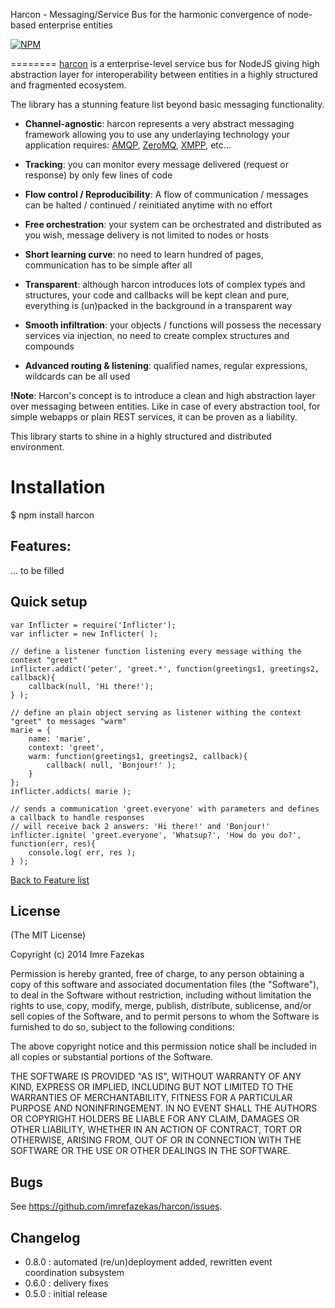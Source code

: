 Harcon - Messaging/Service Bus for the harmonic convergence of node-based enterprise entities

[![NPM](https://nodei.co/npm/harcon.png)](https://nodei.co/npm/harcon/)


========
[harcon](https://github.com/imrefazekas/harcon) is a enterprise-level service bus for NodeJS giving high abstraction layer for interoperability between entities in a highly structured and fragmented ecosystem.

The library has a stunning feature list beyond basic messaging functionality.

- __Channel-agnostic__: harcon represents a very abstract messaging framework allowing you to use any underlaying technology your application requires: [AMQP](http://www.amqp.org), [ZeroMQ](http://zeromq.org), [XMPP](http://xmpp.org), etc...

- __Tracking__: you can monitor every message delivered (request or response) by only few lines of code

- __Flow control / Reproducibility__: A flow of communication / messages can be halted / continued / reinitiated anytime with no effort

- __Free orchestration__: your system can be orchestrated and distributed as you wish, message delivery is not limited to nodes or hosts

- __Short learning curve__: no need to learn hundred of pages, communication has to be simple after all

- __Transparent__: although harcon introduces lots of complex types and structures, your code and callbacks will be kept clean and pure, everything is (un)packed in the background in a transparent way

- __Smooth infiltration__: your objects / functions will possess the necessary services via injection, no need to create complex structures and compounds

- __Advanced routing & listening__: qualified names, regular expressions, wildcards can be all used

__!Note__: Harcon's concept is to introduce a clean and high abstraction layer over messaging between entities. Like in case of every abstraction tool, for simple webapps or plain REST services, it can be proven as a liability.

This library starts to shine in a highly structured and distributed environment.


# Installation

$ npm install harcon

## Features:

... to be filled

## Quick setup

	var Inflicter = require('Inflicter');
	var inflicter = new Inflicter( );

	// define a listener function listening every message withing the context "greet"
	inflicter.addict('peter', 'greet.*', function(greetings1, greetings2, callback){
		callback(null, 'Hi there!');
	} );

	// define an plain object serving as listener withing the context "greet" to messages "warm"
	marie = {
		name: 'marie',
		context: 'greet',
		warm: function(greetings1, greetings2, callback){
			callback( null, 'Bonjour!' );
		}
	};
	inflicter.addicts( marie );

	// sends a communication 'greet.everyone' with parameters and defines a callback to handle responses
	// will receive back 2 answers: 'Hi there!' and 'Bonjour!'
	inflicter.ignite( 'greet.everyone', 'Whatsup?', 'How do you do?', function(err, res){
		console.log( err, res );
	} );

[Back to Feature list](#features)


## License

(The MIT License)

Copyright (c) 2014 Imre Fazekas

Permission is hereby granted, free of charge, to any person obtaining a copy of
this software and associated documentation files (the "Software"), to deal in
the Software without restriction, including without limitation the rights to
use, copy, modify, merge, publish, distribute, sublicense, and/or sell copies of
the Software, and to permit persons to whom the Software is furnished to do so,
subject to the following conditions:

The above copyright notice and this permission notice shall be included in all
copies or substantial portions of the Software.

THE SOFTWARE IS PROVIDED "AS IS", WITHOUT WARRANTY OF ANY KIND, EXPRESS OR
IMPLIED, INCLUDING BUT NOT LIMITED TO THE WARRANTIES OF MERCHANTABILITY, FITNESS
FOR A PARTICULAR PURPOSE AND NONINFRINGEMENT. IN NO EVENT SHALL THE AUTHORS OR
COPYRIGHT HOLDERS BE LIABLE FOR ANY CLAIM, DAMAGES OR OTHER LIABILITY, WHETHER
IN AN ACTION OF CONTRACT, TORT OR OTHERWISE, ARISING FROM, OUT OF OR IN
CONNECTION WITH THE SOFTWARE OR THE USE OR OTHER DEALINGS IN THE SOFTWARE.


## Bugs

See <https://github.com/imrefazekas/harcon/issues>.


## Changelog

- 0.8.0 : automated (re/un)deployment added, rewritten event coordination subsystem
- 0.6.0 : delivery fixes
- 0.5.0 : initial release
